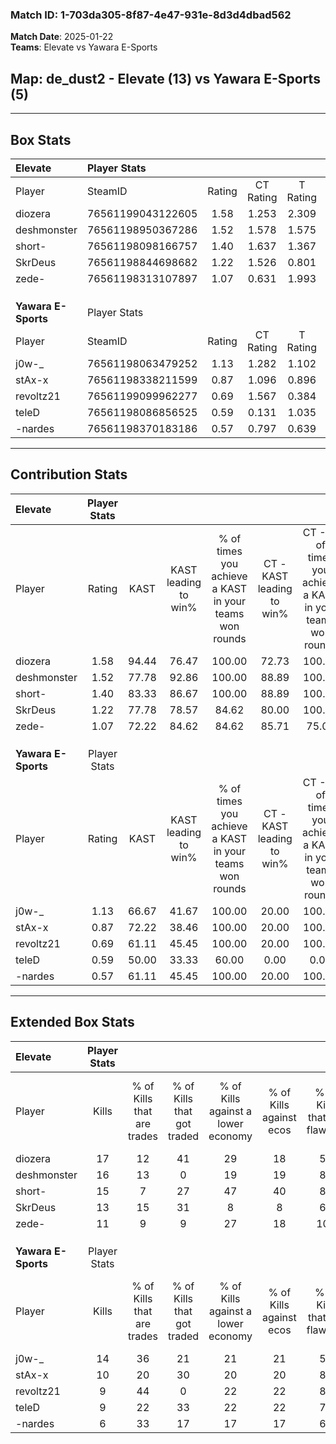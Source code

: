 ### Match ID: 1-703da305-8f87-4e47-931e-8d3d4dbad562  
**Match Date**: 2025-01-22  
**Teams**: Elevate vs Yawara E-Sports  

## **Map**: de_dust2 - Elevate (13) vs Yawara E-Sports (5)  
---  

## Box Stats  

| **Elevate**         | Player Stats      |        |           |          |       |       |       |         |        |      |     |
| :- | :- | :-: | :-: | :-: | :-: | :-: | :-: | :-: | :-: | :-: | :-: |
| Player              | SteamID           | Rating | CT Rating | T Rating | KAST  |  ADR  | Kills | Assists | Deaths | K/D  | HS% |
| diozera             | 76561199043122605 |  1.58  |   1.253   |  2.309   | 94.44 | 100.8 |  17   |    2    |   11   | 1.55 | 64  |
| deshmonster         | 76561198950367286 |  1.52  |   1.578   |  1.575   | 77.78 | 99.6  |  16   |    7    |   8    | 2.00 | 25  |
| short-              | 76561198098166757 |  1.40  |   1.637   |  1.367   | 83.33 | 81.5  |  15   |    8    |   10   | 1.50 | 66  |
| SkrDeus             | 76561198844698682 |  1.22  |   1.526   |  0.801   | 77.78 | 87.6  |  13   |    3    |   11   | 1.18 | 69  |
| zede-               | 76561198313107897 |  1.07  |   0.631   |  1.993   | 72.22 | 56.7  |  11   |    2    |   8    | 1.38 | 72  |
|                     |                   |        |           |          |       |       |       |         |        |      |     |
|                     |                   |        |           |          |       |       |       |         |        |      |     |
|                     |                   |        |           |          |       |       |       |         |        |      |     |
| **Yawara E-Sports** | Player Stats      |        |           |          |       |       |       |         |        |      |     |
| Player              | SteamID           | Rating | CT Rating | T Rating | KAST  |  ADR  | Kills | Assists | Deaths | K/D  | HS% |
| j0w-_               | 76561198063479252 |  1.13  |   1.282   |  1.102   | 66.67 | 87.6  |  14   |    3    |   13   | 1.08 | 71  |
| stAx-x              | 76561198338211599 |  0.87  |   1.096   |  0.896   | 72.22 | 56.4  |  10   |    7    |   14   | 0.71 | 70  |
| revoltz21           | 76561199099962277 |  0.69  |   1.567   |  0.384   | 61.11 | 44.3  |   9   |    4    |   14   | 0.64 | 77  |
| teleD               | 76561198086856525 |  0.59  |   0.131   |  1.035   | 50.00 | 63.4  |   9   |    5    |   17   | 0.53 | 66  |
| -nardes             | 76561198370183186 |  0.57  |   0.797   |  0.639   | 61.11 | 56.5  |   6   |    2    |   14   | 0.43 | 50  |
---  

## Contribution Stats  

| **Elevate**         | Player Stats |       |                      |                                                        |                           |                                                             |                          |                                                            |
| :- | :-: | :-: | :-: | :-: | :-: | :-: | :-: | :-: |
| Player              |    Rating    | KAST  | KAST leading to win% | % of times you achieve a KAST in your teams won rounds | CT - KAST leading to win% | CT - % of times you achieve a KAST in your teams won rounds | T - KAST leading to win% | T - % of times you achieve a KAST in your teams won rounds |
| diozera             |     1.58     | 94.44 |        76.47         |                         100.00                         |           72.73           |                           100.00                            |          83.33           |                           100.00                           |
| deshmonster         |     1.52     | 77.78 |        92.86         |                         100.00                         |           88.89           |                           100.00                            |          100.00          |                           100.00                           |
| short-              |     1.40     | 83.33 |        86.67         |                         100.00                         |           88.89           |                           100.00                            |          83.33           |                           100.00                           |
| SkrDeus             |     1.22     | 77.78 |        78.57         |                         84.62                          |           80.00           |                           100.00                            |          75.00           |                           60.00                            |
| zede-               |     1.07     | 72.22 |        84.62         |                         84.62                          |           85.71           |                            75.00                            |          83.33           |                           100.00                           |
|                     |              |       |                      |                                                        |                           |                                                             |                          |                                                            |
|                     |              |       |                      |                                                        |                           |                                                             |                          |                                                            |
|                     |              |       |                      |                                                        |                           |                                                             |                          |                                                            |
| **Yawara E-Sports** | Player Stats |       |                      |                                                        |                           |                                                             |                          |                                                            |
| Player              |    Rating    | KAST  | KAST leading to win% | % of times you achieve a KAST in your teams won rounds | CT - KAST leading to win% | CT - % of times you achieve a KAST in your teams won rounds | T - KAST leading to win% | T - % of times you achieve a KAST in your teams won rounds |
| j0w-_               |     1.13     | 66.67 |        41.67         |                         100.00                         |           20.00           |                           100.00                            |          57.14           |                           100.00                           |
| stAx-x              |     0.87     | 72.22 |        38.46         |                         100.00                         |           20.00           |                           100.00                            |          50.00           |                           100.00                           |
| revoltz21           |     0.69     | 61.11 |        45.45         |                         100.00                         |           20.00           |                           100.00                            |          66.67           |                           100.00                           |
| teleD               |     0.59     | 50.00 |        33.33         |                         60.00                          |           0.00            |                            0.00                             |          37.50           |                           75.00                            |
| -nardes             |     0.57     | 61.11 |        45.45         |                         100.00                         |           20.00           |                           100.00                            |          66.67           |                           100.00                           |
---  

## Extended Box Stats  

| **Elevate**         | Player Stats |                            |                            |                                    |                         |                              |                                 |        |                             |                                     |                          |                               |                            |
| :- | :-: | :-: | :-: | :-: | :-: | :-: | :-: | :-: | :-: | :-: | :-: | :-: | :-: |
| Player              |    Kills     | % of Kills that are trades | % of Kills that got traded | % of Kills against a lower economy | % of Kills against ecos | % of Kills that are flawless | % of Kills that are close duels | Deaths | % of Deaths that get traded | % of Deaths against a lower economy | % of Deaths against ecos | % of Deaths that are flawless | % of Deaths that are close |
| diozera             |      17      |             12             |             41             |                 29                 |           18            |              53              |               24                |   11   |              9              |                  9                  |            0             |              82               |             0              |
| deshmonster         |      16      |             13             |             0              |                 19                 |           19            |              88              |                0                |   8    |             25              |                 13                  |            0             |              75               |             0              |
| short-              |      15      |             7              |             27             |                 47                 |           40            |              80              |                0                |   10   |             50              |                 20                  |            10            |              60               |             0              |
| SkrDeus             |      13      |             15             |             31             |                 8                  |            8            |              69              |               15                |   11   |             18              |                 18                  |            9             |              64               |             0              |
| zede-               |      11      |             9              |             9              |                 27                 |           18            |             100              |                0                |   8    |              0              |                 13                  |            0             |              88               |             0              |
|                     |              |                            |                            |                                    |                         |                              |                                 |        |                             |                                     |                          |                               |                            |
|                     |              |                            |                            |                                    |                         |                              |                                 |        |                             |                                     |                          |                               |                            |
|                     |              |                            |                            |                                    |                         |                              |                                 |        |                             |                                     |                          |                               |                            |
| **Yawara E-Sports** | Player Stats |                            |                            |                                    |                         |                              |                                 |        |                             |                                     |                          |                               |                            |
| Player              |    Kills     | % of Kills that are trades | % of Kills that got traded | % of Kills against a lower economy | % of Kills against ecos | % of Kills that are flawless | % of Kills that are close duels | Deaths | % of Deaths that get traded | % of Deaths against a lower economy | % of Deaths against ecos | % of Deaths that are flawless | % of Deaths that are close |
| j0w-_               |      14      |             36             |             21             |                 21                 |           21            |              57              |                0                |   13   |              8              |                  0                  |            0             |              62               |             0              |
| stAx-x              |      10      |             20             |             30             |                 20                 |           20            |              80              |                0                |   14   |             21              |                  0                  |            0             |              86               |             14             |
| revoltz21           |      9       |             44             |             0              |                 22                 |           22            |              89              |                0                |   14   |             21              |                  0                  |            0             |              79               |             7              |
| teleD               |      9       |             22             |             33             |                 22                 |           22            |              78              |                0                |   17   |             29              |                 12                  |            12            |              76               |             6              |
| -nardes             |      6       |             33             |             17             |                 17                 |           17            |              67              |                0                |   14   |             29              |                  0                  |            0             |              79               |             14             |
